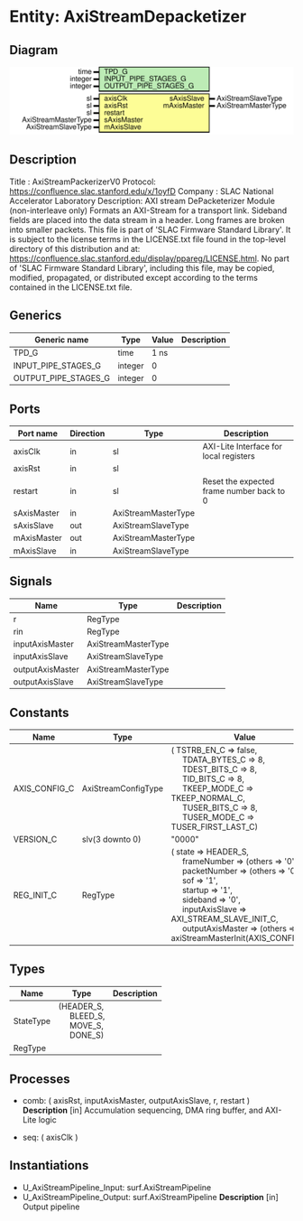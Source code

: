 # Entity: AxiStreamDepacketizer

## Diagram

![Diagram](AxiStreamDepacketizer.svg "Diagram")
## Description

Title      : AxiStreamPackerizerV0 Protocol: https://confluence.slac.stanford.edu/x/1oyfD
Company    : SLAC National Accelerator Laboratory
Description: AXI stream DePacketerizer Module (non-interleave only)
   Formats an AXI-Stream for a transport link.
   Sideband fields are placed into the data stream in a header.
   Long frames are broken into smaller packets.
This file is part of 'SLAC Firmware Standard Library'.
It is subject to the license terms in the LICENSE.txt file found in the
top-level directory of this distribution and at:
   https://confluence.slac.stanford.edu/display/ppareg/LICENSE.html.
No part of 'SLAC Firmware Standard Library', including this file,
may be copied, modified, propagated, or distributed except according to
the terms contained in the LICENSE.txt file.
## Generics

| Generic name         | Type    | Value | Description |
| -------------------- | ------- | ----- | ----------- |
| TPD_G                | time    | 1 ns  |             |
| INPUT_PIPE_STAGES_G  | integer | 0     |             |
| OUTPUT_PIPE_STAGES_G | integer | 0     |             |
## Ports

| Port name   | Direction | Type                | Description                               |
| ----------- | --------- | ------------------- | ----------------------------------------- |
| axisClk     | in        | sl                  | AXI-Lite Interface for local registers    |
| axisRst     | in        | sl                  |                                           |
| restart     | in        | sl                  | Reset the expected frame number back to 0 |
| sAxisMaster | in        | AxiStreamMasterType |                                           |
| sAxisSlave  | out       | AxiStreamSlaveType  |                                           |
| mAxisMaster | out       | AxiStreamMasterType |                                           |
| mAxisSlave  | in        | AxiStreamSlaveType  |                                           |
## Signals

| Name             | Type                | Description |
| ---------------- | ------------------- | ----------- |
| r                | RegType             |             |
| rin              | RegType             |             |
| inputAxisMaster  | AxiStreamMasterType |             |
| inputAxisSlave   | AxiStreamSlaveType  |             |
| outputAxisMaster | AxiStreamMasterType |             |
| outputAxisSlave  | AxiStreamSlaveType  |             |
## Constants

| Name          | Type                | Value                                                                                                                                                                                                                                                                                                                                                                                                                                                                                                                                                                                                              | Description |
| ------------- | ------------------- | ------------------------------------------------------------------------------------------------------------------------------------------------------------------------------------------------------------------------------------------------------------------------------------------------------------------------------------------------------------------------------------------------------------------------------------------------------------------------------------------------------------------------------------------------------------------------------------------------------------------ | ----------- |
| AXIS_CONFIG_C | AxiStreamConfigType |  (       TSTRB_EN_C    => false,<br><span style="padding-left:20px">       TDATA_BYTES_C => 8,<br><span style="padding-left:20px">       TDEST_BITS_C  => 8,<br><span style="padding-left:20px">       TID_BITS_C    => 8,<br><span style="padding-left:20px">       TKEEP_MODE_C  => TKEEP_NORMAL_C,<br><span style="padding-left:20px">       TUSER_BITS_C  => 8,<br><span style="padding-left:20px">       TUSER_MODE_C  => TUSER_FIRST_LAST_C)                                                                                                                                                                 |             |
| VERSION_C     | slv(3 downto 0)     |  "0000"                                                                                                                                                                                                                                                                                                                                                                                                                                                                                                                                                                                                            |             |
| REG_INIT_C    | RegType             |  (       state            => HEADER_S,<br><span style="padding-left:20px">       frameNumber      => (others => '0'),<br><span style="padding-left:20px">       packetNumber     => (others => '0'),<br><span style="padding-left:20px">       sof              => '1',<br><span style="padding-left:20px">       startup          => '1',<br><span style="padding-left:20px">       sideband         => '0',<br><span style="padding-left:20px">       inputAxisSlave   => AXI_STREAM_SLAVE_INIT_C,<br><span style="padding-left:20px">       outputAxisMaster => (others => axiStreamMasterInit(AXIS_CONFIG_C))) |             |
## Types

| Name      | Type                                                                                                                                             | Description |
| --------- | ------------------------------------------------------------------------------------------------------------------------------------------------ | ----------- |
| StateType | (HEADER_S,<br><span style="padding-left:20px"> BLEED_S,<br><span style="padding-left:20px"> MOVE_S,<br><span style="padding-left:20px"> DONE_S)  |             |
| RegType   |                                                                                                                                                  |             |
## Processes
- comb: ( axisRst, inputAxisMaster, outputAxisSlave, r, restart )
**Description**
[in]
Accumulation sequencing, DMA ring buffer, and AXI-Lite logic

- seq: ( axisClk )
## Instantiations

- U_AxiStreamPipeline_Input: surf.AxiStreamPipeline
- U_AxiStreamPipeline_Output: surf.AxiStreamPipeline
**Description**
[in]
Output pipeline

